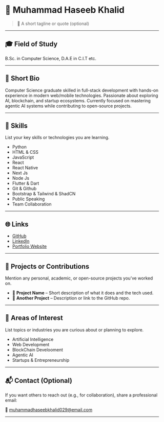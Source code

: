# 👤 Muhammad Haseeb Khalid

> 📌 A short tagline or quote (optional)

---

## 🎓 Field of Study
B.Sc. in Computer Science, D.A.E in C.I.T etc.

---

## 🧾 Short Bio

Computer Science graduate skilled in full-stack development with hands-on experience in modern web/mobile technologies. Passionate about exploring AI, blockchain, and startup ecosystems. Currently focused on mastering agentic AI systems while contributing to open-source projects.

---

## 💼 Skills

List your key skills or technologies you are learning.

- Python
- HTML & CSS
- JavaScript
- React
- React Native
- Next Js
- Node Js
- Flutter & Dart
- Git & Github
- Bootstrap & Tailwind & ShadCN
- Public Speaking
- Team Collaboration

---

## 🌐 Links

- [GitHub](https://github.com/A-Haseeb-Dev)
- [LinkedIn](https://linkedin.com/in/Muhammad-Haseeb-Khalid)
- [Portfolio Website](https://portfolio-in-react-with-theme-j14a.vercel.app/)

---

## 🚀 Projects or Contributions

Mention any personal, academic, or open-source projects you’ve worked on.

- 📂 **Project Name** – Short description of what it does and the tech used.
- 📂 **Another Project** – Description or link to the GitHub repo.

---

## 🎯 Areas of Interest

List topics or industries you are curious about or planning to explore.

- Artificial Intelligence
- Web Development
- BlockChain Develooment
- Agentic AI
- Startups & Entrepreneurship

---

## 📬 Contact (Optional)

If you want others to reach out (e.g., for collaboration), share a professional email:

📧 muhammadhaseebkhalid029@email.com

---
